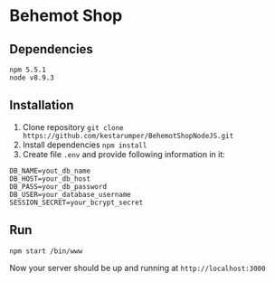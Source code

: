 # Behemot Shop
## Dependencies
```
npm 5.5.1
node v8.9.3
```

## Installation
1. Clone repository `git clone https://github.com/kestarumper/BehemotShopNodeJS.git`
2. Install dependencies `npm install`
3. Create file `.env` and provide following information in it:
```
DB_NAME=yout_db_name
DB_HOST=your_db_host
DB_PASS=your_db_password
DB_USER=your_database_username
SESSION_SECRET=your_bcrypt_secret
```

## Run
```
npm start /bin/www
```
Now your server should be up and running at `http://localhost:3000`
